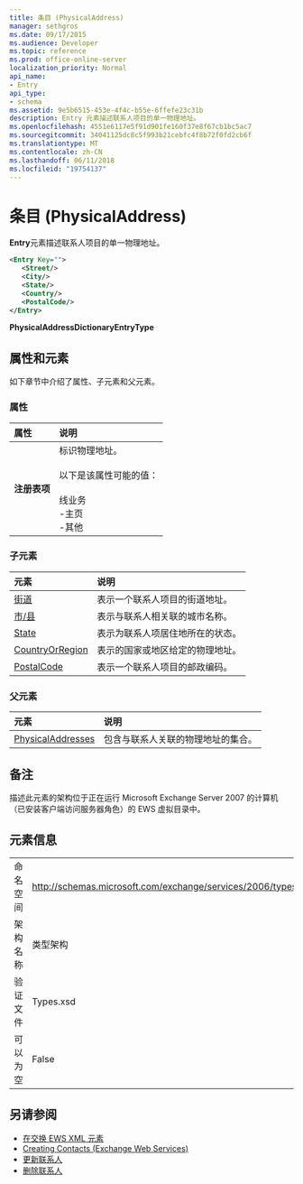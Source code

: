 ```yaml
---
title: 条目 (PhysicalAddress)
manager: sethgros
ms.date: 09/17/2015
ms.audience: Developer
ms.topic: reference
ms.prod: office-online-server
localization_priority: Normal
api_name:
- Entry
api_type:
- schema
ms.assetid: 9e5b6515-453e-4f4c-b55e-6ffefe23c31b
description: Entry 元素描述联系人项目的单一物理地址。
ms.openlocfilehash: 4551e6117e5f91d901fe160f37e8f67cb1bc5ac7
ms.sourcegitcommit: 34041125dc8c5f993b21cebfc4f8b72f0fd2cb6f
ms.translationtype: MT
ms.contentlocale: zh-CN
ms.lasthandoff: 06/11/2018
ms.locfileid: "19754137"
---
```

# <a name="entry-physicaladdress"></a>条目 (PhysicalAddress)

**Entry**元素描述联系人项目的单一物理地址。 
  
```xml
<Entry Key="">
   <Street/>
   <City/>
   <State/>
   <Country/>
   <PostalCode/>
</Entry>
```

 **PhysicalAddressDictionaryEntryType**
## <a name="attributes-and-elements"></a>属性和元素

如下章节中介绍了属性、子元素和父元素。
  
### <a name="attributes"></a>属性

|**属性**|**说明**|
|:-----|:-----|
|**注册表项** <br/> | 标识物理地址。<br/><br/> 以下是该属性可能的值：<br/>  <br/>线业务  <br/>-主页  <br/>-其他  <br/> |
   
### <a name="child-elements"></a>子元素

|**元素**|**说明**|
|:-----|:-----|
|[街道](street.md) <br/> |表示一个联系人项目的街道地址。  <br/> |
|[市/县](city.md) <br/> |表示与联系人相关联的城市名称。  <br/> |
|[State](state-ex15websvcsotherref.md) <br/> |表示为联系人项居住地所在的状态。  <br/> |
|[CountryOrRegion](countryorregion.md) <br/> |表示的国家或地区给定的物理地址。  <br/> |
|[PostalCode](postalcode.md) <br/> |表示一个联系人项目的邮政编码。  <br/> |
   
### <a name="parent-elements"></a>父元素

|**元素**|**说明**|
|:-----|:-----|
|[PhysicalAddresses](physicaladdresses.md) <br/> |包含与联系人关联的物理地址的集合。  <br/> |
   
## <a name="remarks"></a>备注

描述此元素的架构位于正在运行 Microsoft Exchange Server 2007 的计算机（已安装客户端访问服务器角色）的 EWS 虚拟目录中。
  
## <a name="element-information"></a>元素信息

|||
|:-----|:-----|
|命名空间  <br/> |http://schemas.microsoft.com/exchange/services/2006/types  <br/> |
|架构名称  <br/> |类型架构  <br/> |
|验证文件  <br/> |Types.xsd  <br/> |
|可以为空  <br/> |False  <br/> |
   
## <a name="see-also"></a>另请参阅

- [在交换 EWS XML 元素](ews-xml-elements-in-exchange.md)
- [Creating Contacts (Exchange Web Services)](http://msdn.microsoft.com/library/4845917e-70d1-481c-bbd7-011ec6571789%28Office.15%29.aspx)  
- [更新联系人](http://msdn.microsoft.com/library/9a865953-b94a-4229-b632-2dee433314be%28Office.15%29.aspx)  
- [删除联系人](http://msdn.microsoft.com/library/fcc3dc84-cd3e-455e-a1a7-ae6921c9b588%28Office.15%29.aspx)

